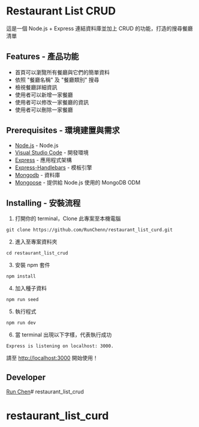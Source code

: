 # Restaurant List CRUD
這是一個 Node.js + Express 連結資料庫並加上 CRUD 的功能，打造的搜尋餐廳清單

## Features - 產品功能
- 首頁可以瀏覽所有餐廳與它們的簡單資料
- 依照 "餐廳名稱" 及 "餐廳類別" 搜尋
- 檢視餐廳詳細資訊
- 使用者可以新增一家餐廳
- 使用者可以修改一家餐廳的資訊
- 使用者可以刪除一家餐廳

## Prerequisites - 環境建置與需求
- [Node.js](https://nodejs.org/en/) - Node.js
- [Visual Studio Code](https://visualstudio.microsoft.com/zh-hant/) - 開發環境
- [Express](https://github.com/Eason0in/Restaurant-CRUD) - 應用程式架構
- [Express-Handlebars](https://www.npmjs.com/package/express-handlebars) - 模板引擎
- [Mongodb](https://www.mongodb.com/) - 資料庫
- [Mongoose](https://github.com/Automattic/mongoose) - 提供給 Node.js 使用的 MongoDB ODM

## Installing - 安裝流程
1. 打開你的 terminal，Clone 此專案至本機電腦

```
git clone https://github.com/RunChenn/restaurant_list_curd.git
```

2. 進入至專案資料夾

```
cd restaurant_list_crud
```

3. 安裝 npm 套件

```
npm install
```

4. 加入種子資料

```
npm run seed
```

5. 執行程式

```
npm run dev
```

6. 當 terminal 出現以下字樣，代表執行成功

```
Express is listening on localhost: 3000.
```

請至 [http://localhost:3000](http://localhost:3000) 開始使用！

## Developer
[Run Chen](https://github.com/RunChenn)# restaurant_list_crud
# restaurant_list_curd
